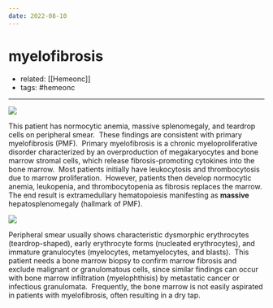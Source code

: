 ```yaml
---
date: 2022-08-10
---
```


# myelofibrosis

- related: [[Hemeonc]]
- tags: #hemeonc
---

![](https://photos.thisispiggy.com/file/wikiFiles/20220810193652.png)

This patient has normocytic anemia, massive splenomegaly, and teardrop cells on peripheral smear.  These findings are consistent with primary myelofibrosis (PMF).  Primary myelofibrosis is a chronic myeloproliferative disorder characterized by an overproduction of megakaryocytes and bone marrow stromal cells, which release fibrosis-promoting cytokines into the bone marrow.  Most patients initially have leukocytosis and thrombocytosis due to marrow proliferation.  However, patients then develop normocytic anemia, leukopenia, and thrombocytopenia as fibrosis replaces the marrow.  The end result is extramedullary hematopoiesis manifesting as **massive** hepatosplenomegaly (hallmark of PMF).

![](https://photos.thisispiggy.com/file/wikiFiles/20220810193710.png)

Peripheral smear usually shows characteristic dysmorphic erythrocytes (teardrop-shaped), early erythrocyte forms (nucleated erythrocytes), and immature granulocytes (myelocytes, metamyelocytes, and blasts).  This patient needs a bone marrow biopsy to confirm marrow fibrosis and exclude malignant or granulomatous cells, since similar findings can occur with bone marrow infiltration (myelophthisis) by metastatic cancer or infectious granulomata.  Frequently, the bone marrow is not easily aspirated in patients with myelofibrosis, often resulting in a dry tap.
